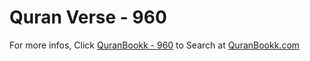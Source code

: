 # Quran Verse - 960 

For more infos, Click [QuranBookk - 960](https://www.quranbookk.com/quran/search?q=960) to Search at [QuranBookk.com](http://quranbookk.com/)